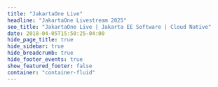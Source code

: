 ```yaml
---
title: "JakartaOne Live"
headline: "JakartaOne Livestream 2025"
seo_title: "JakartaOne Live | Jakarta EE Software | Cloud Native"
date: 2018-04-05T15:50:25-04:00
hide_page_title: true
hide_sidebar: true
hide_breadcrumb: true
hide_footer_events: true
show_featured_footer: false
container: "container-fluid"
---
```

